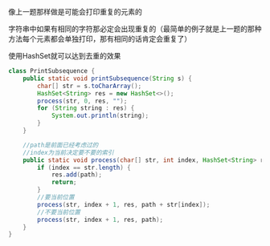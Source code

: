 像上一题那样做是可能会打印重复的元素的

字符串中如果有相同的字符那必定会出现重复的（最简单的例子就是上一题的那种方法每个元素都会单独打印，那有相同的话肯定会重复了）

使用HashSet就可以达到去重的效果

```java
class PrintSubsequence {
    public static void printSubsequence(String s) {
        char[] str = s.toCharArray();
        HashSet<String> res = new HashSet<>();
        process(str, 0, res, "");
        for (String string : res) {
            System.out.println(string);
        }
    }

    //path是前面已经考虑过的
    //index为当前决定要不要的索引
    public static void process(char[] str, int index, HashSet<String> res, String path) {
        if (index == str.length) {
            res.add(path);
            return;
        }
        //要当前位置
        process(str, index + 1, res, path + str[index]);
        //不要当前位置
        process(str, index + 1, res, path);
    }
}
```



